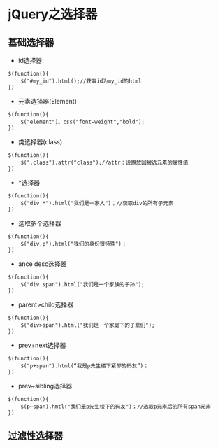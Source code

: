 # jQuery之选择器

## 基础选择器
- id选择器:
```
$(function(){
	$("#my_id").html();//获取id为my_id的html
})
```
- 元素选择器(Element)
```
$(function(){
	$("element")。css("font-weight","bold");
})
```
- 类选择器(class)
```
$(function(){
	$(".class").attr("class");//attr：设置放回被选元素的属性值
})
```

- *选择器
```
$(function(){
	$("div *").html("我们是一家人")；//获取div的所有子元素
})
```

- 选取多个选择器
```
$(function(){
	$("div,p").html("我们的身份很特殊")；
})
```

- ance desc选择器
```
$(function(){
	$("div span").html("我们是一个家族的子孙");
})
```

- parent>child选择器
```
$(function(){
	$("div>span").html("我们是一个家庭下的子辈们");
})
```

- prev+next选择器
```
$(function(){
	$("p+span").html(“我是p先生楼下紧邻的码友”)；
})
```

- prev~sibling选择器
```
$(function(){
	$(p~span).hmtl("我们是p先生楼下的码友")；//选取p元素后的所有span元素
})
```

## 过滤性选择器
